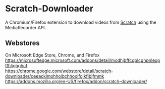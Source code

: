 # Scratch-Downloader
A Chromium/Firefox extension to download videos from [Scratch](https://scratch.mit.edu) using the MediaRecorder API.
## Webstores
On Microsoft Edge Store, Chrome, and Firefox
https://microsoftedge.microsoft.com/addons/detail/modhjbffcgblcgnpnleopffhljghghcf  
https://chrome.google.com/webstore/detail/scratch-downloader/ceeackimohhoibchhooifgikfibjfmmk  
https://addons.mozilla.org/en-US/firefox/addon/scratch-downloader/
